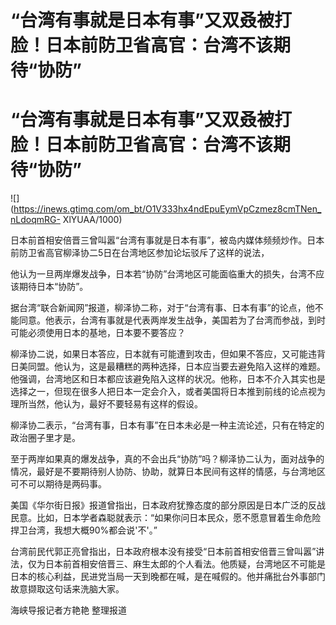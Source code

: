 # “台湾有事就是日本有事”又双叒被打脸！日本前防卫省高官：台湾不该期待“协防”

# “台湾有事就是日本有事”又双叒被打脸！日本前防卫省高官：台湾不该期待“协防”

![](https://inews.gtimg.com/om_bt/O1V333hx4ndEpuEymVpCzmez8cmTNen_nLdoqmRG-
XlYUAA/1000)

日本前首相安倍晋三曾叫嚣“台湾有事就是日本有事”，被岛内媒体频频炒作。日本前防卫省高官柳泽协二5日在台湾地区参加论坛驳斥了这样的说法，

他认为一旦两岸爆发战争，日本若“协防”台湾地区可能面临重大的损失，台湾不应该期待日本“协防”。

据台湾“联合新闻网”报道，柳泽协二称，对于“台湾有事、日本有事”的论点，他不能同意。他表示，台湾有事就是代表两岸发生战争，美国若为了台湾而参战，到时可能必须使用日本的基地，日本要不要答应？

柳泽协二说，如果日本答应，日本就有可能遭到攻击，但如果不答应，又可能违背日美同盟。他认为，这是最糟糕的两种选择，日本应当要去避免陷入这样的难题。他强调，台湾地区和日本都应该避免陷入这样的状况。他称，日本不介入其实也是选择之一，但现在很多人把日本一定会介入，或者美国将日本推到前线的论点视为理所当然，他认为，最好不要轻易有这样的假设。

柳泽协二表示，“台湾有事，日本有事”在日本未必是一种主流论述，只有在特定的政治圈子里才是。

至于两岸如果真的爆发战争，真的不会出兵“协防”吗？柳泽协二认为，面对战争的情况，最好是不要期待别人协防、协助，就算日本民间有这样的情感，与台湾地区可不可以期待是两码事。

美国《华尔街日报》报道曾指出，日本政府犹豫态度的部分原因是日本广泛的反战民意。比如，日本学者森聪就表示：“如果你问日本民众，愿不愿意冒着生命危险捍卫台湾，我想大概90%都会说'不'。”

台湾前民代郭正亮曾指出，日本政府根本没有接受“日本前首相安倍晋三曾叫嚣”讲法，仅为日本前首相安倍晋三、麻生太郎的个人看法。他质疑，台湾地区不可能是日本的核心利益，民进党当局一天到晚都在喊，是在喊假的。他并痛批台外事部门故意撷取这句话来洗脑大家。

海峡导报记者方艳艳 整理报道

